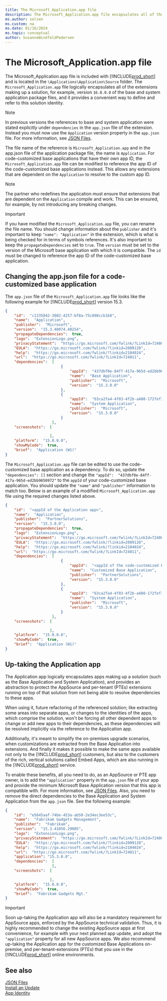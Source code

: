 ```yaml
---
title: The Microsoft_Application.app file
description: The Microsoft_Application.app file encapsulates all of the extensions that make up a solution for Business Central.
ms.author: solsen
ms.custom: na
ms.date: 01/16/2024
ms.topic: conceptual
author: SusanneWindfeldPedersen
---
```


# The Microsoft_Application.app file

The Microsoft_Application.app file is included with [!INCLUDE[prod_short](includes/prod_short.md)] and is located in the `\Applications\Application\Source` folder. The `Microsoft_Application.app` file logically encapsulates all of the extensions making up a solution, for example, version `16.0.0.0` of the base and system application package files, and it provides a convenient way to define and refer to this solution identity. 

> [!NOTE]  
> In previous versions the references to base and system application were stated explicitly under `dependencies` in the `app.json` file of the extension. Instead you must now use the `Application` version property in the `app.json` file. For more information, see [JSON Files](devenv-json-files.md).

The file name of the reference is `Microsoft_Application.app` and in the app.json file of the application package file, the name is `Application`. For code-customized base applications that have their own app ID, the `Microsoft_Application.app` file can be modified to reference the app ID of the code-customized base applications instead. This allows any extensions that are dependent on the `Application` to resolve to the custom app ID. 

> [!NOTE]  
> The partner who redefines the application must ensure that extensions that are dependent on the `Application` compile and work. This can be ensured, for example, by not introducing any breaking changes.

> [!IMPORTANT]  
> If you have modified the `Microsoft_Application.app` file, you can rename the file name. You should change information about the `publisher` and it's important to keep `"name": "Application"` in the extension, which is what is being checked for in terms of symbols references. It's also important to keep the `propagateDependencies` set to `true`. The `version` must be set to the version of the Microsoft base application with which it is compatible. The `id` must be changed to reference the app ID of the code-customized base application.

## Changing the app.json file for a code-customized base application

The `app.json` file of the `Microsoft_Application.app` file looks like the following example for [!INCLUDE[prod_short](includes/prod_short.md)] version 15.3.

```json
{
    "id":  "c1335042-3002-4257-bf8a-75c898ccb1b8",
    "name":  "Application",
    "publisher":  "Microsoft",
    "version":  "15.3.40074.40254",
    "propagateDependencies":  true,
    "logo":  "ExtensionLogo.png",
    "privacyStatement":  "https://go.microsoft.com/fwlink/?LinkId=724009",
    "EULA":  "https://go.microsoft.com/fwlink/?linkid=2009120",
    "help":  "https://go.microsoft.com/fwlink/?linkid=2104024",
    "url":  "https://go.microsoft.com/fwlink/?LinkId=724011",
    "dependencies":  [
                         {
                             "appId":  "437dbf0e-84ff-417a-965d-ed2bb9650972",
                             "name":  "Base Application",
                             "publisher":  "Microsoft",
                             "version":  "15.3.0.0"
                         },
                         {
                             "appId":  "63ca2fa4-4f03-4f2b-a480-172fef340d3f",
                             "name":  "System Application",
                             "publisher":  "Microsoft",
                             "version":  "15.3.0.0"
                         }
                     ],
    "screenshots":  [

                    ],
    "platform":  "15.0.0.0",
    "showMyCode":  true,
    "brief":  "Application (W1)"
}
```

The `Microsoft_Application.app` file can be edited to use the code-customized base application as a dependency. To do so, update the `"dependencies": []` section and change the `"appId":  "437dbf0e-84ff-417a-965d-ed2bb9650972"` to the `appId` of your code-customized base application. You should update the `"name"` and `"publisher"` information to match too. Below is an example of a modified `Microsoft_Application.app` file using the required changes listed above.

```json
{
    "id":  "<appId of the Application app>",
    "name":  "Application",
    "publisher":  "PartnerSolutions",
    "version":  "15.3.0.0",
    "propagateDependencies":  true,
    "logo":  "ExtensionLogo.png",
    "privacyStatement":  "https://go.microsoft.com/fwlink/?LinkId=724009",
    "EULA":  "https://go.microsoft.com/fwlink/?linkid=2009120",
    "help":  "https://go.microsoft.com/fwlink/?linkid=2104024",
    "url":  "https://go.microsoft.com/fwlink/?LinkId=724011",
    "dependencies":  [
                         {
                             "appId":  "<appId of the code-customized base app>",
                             "name":  "Customized Base Application",
                             "publisher":  "PartnerSolutions",
                             "version":  "15.3.0.0"
                         },
                         {
                             "appId":  "63ca2fa4-4f03-4f2b-a480-172fef340d3f",
                             "name":  "System Application",
                             "publisher":  "Microsoft",
                             "version":  "15.3.0.0"
                         }
                     ],
    "screenshots":  [

                    ],
    "platform":  "15.0.0.0",
    "showMyCode":  true,
    "brief":  "Application (W1)"
}
```

## Up-taking the Application app

The Application app logically encapsulates apps making up a solution (such as the Base Application and System Application), and provides an abstraction to protect the AppSource and per-tenant (PTEs) extensions running on top of that solution from not being able to resolve dependencies to these apps.

When using it, future refactoring of the referenced solution; like extracting some areas into separate apps, or changes to the identities of the apps, which comprise the solution, won't be forcing all other dependent apps to change or add new apps to their dependencies, as these dependencies will be resolved implicitly via the reference to the Application app. 

Additionally, it's meant to simplify the on-premises upgrade scenarios, when customizations are extracted from the Base Application into extensions. And finally it makes it possible to make the same apps available not only to the [!INCLUDE[prod_short](includes/prod_short.md)] customers, but also to the customers of the rich, vertical solutions called Embed Apps, which are also running in the [!INCLUDE[prod_short](includes/prod_short.md)] service. 

To enable these benefits, all you need to do, as an AppSource or PTE app owner, is to add the `"application"` property in the `app.json` file of your app and provide the minimum Microsoft Base Application version that this app is compatible with. For more information, see [JSON Files](devenv-json-files.md). Also, you need to remove the direct dependencies to the Base Application and System Application from the `app.json` file. See the following example:

```json
{
    "id":  "e5645aaf-74be-453a-ab50-2e34ec3ee53c",
    "name":  "Fabrikam Gadgets Management",
    "publisher":  "Fabrikam",
    "version":  "15.3.41056.29085",
    "logo":  "ExtensionLogo.png",
    "privacyStatement":  "https://go.microsoft.com/fwlink/?LinkId=724009",
    "EULA":  "https://go.microsoft.com/fwlink/?linkid=2009120",
    "help":  "https://go.microsoft.com/fwlink/?linkid=2104024",
    "url":  "https://go.microsoft.com/fwlink/?LinkId=724011",
    "application": "15.3.0.0",
    "dependencies":  [
                     ],
    "screenshots":  [

                    ],
    "platform":  "15.0.0.0",
    "showMyCode":  true,
    "brief":  "Fabrikam Gadgets Mgt."
}

```

> [!IMPORTANT]  
> Soon up-taking the Application app will also be a mandatory requirement for AppSource apps, enforced by the AppSource technical validation. Thus, it is highly recommended to change the existing AppSource apps at first convenience, for example with your next planned app update, and adopt the `"application"` property for all new AppSource apps. We also recommend up-taking the Application app for the customized Base Applications on-premise, and per-tenant-extensions (PTEs) that you use in the [!INCLUDE[prod_short](includes/prod_short.md)] online environments.


## See also

[JSON Files](devenv-json-files.md)  
[Install an Update](../upgrade/upgrading-cumulative-update-v15.md)  
[App Identity](devenv-app-identity.md)  
